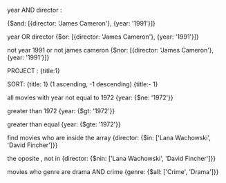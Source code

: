 year AND director : 

{$and: [{director: 'James Cameron'}, {year: '1991'}]}


year OR director
{$or: [{director: 'James Cameron'}, {year: '1991'}]}

not year 1991 or not james cameron
{$nor: [{director: 'James Cameron'}, {year: '1991'}]}

PROJECT : {title:1}

SORT: {title: 1}  (1 ascending, -1 descending)
      {title:- 1}
      
all movies with year not equal to 1972
{year: {$ne: '1972'}} 

greater than 1972
{year: {$gt: '1972'}}

greater than equal
{year: {$gte: '1972'}}

find movies who are inside the array
{director: {$in: ['Lana Wachowski', 'David Fincher']}}

the oposite , not in
{director: {$nin: ['Lana Wachowski', 'David Fincher']}}

movies who genre are drama AND crime
{genre: {$all: ['Crime', 'Drama']}}

